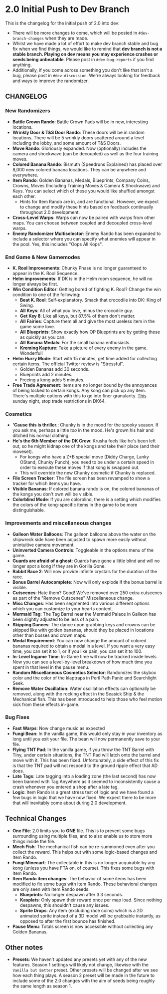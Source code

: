 
# 2.0 Initial Push to Dev Branch
This is the changelog for the initial push of 2.0 into dev:
- There will be more changes to come, which will be posted in `#dev-branch-changes` when they are made.
- Whilst we have made a lot of effort to make dev branch stable and bug fix when we find things, we would like to remind that **dev branch is not a stable branch. Playing on dev means you may experience crashes or seeds being unbeatable**. Please post in `#dev-bug-reports` if you find anything. 
- Additionally, if you come across something you don't like that isn't a bug, please post in `#dev-discussion`. We're always looking for feedback and ways to improve the randomizer.

## CHANGELOG
### New Randomizers
- **Battle Crown Rando**: Battle Crown Pads will be in new, interesting locations.
- **Wrinkly Door & T&S Door Rando**: These doors will be in random locations. There will be 5 wrinkly doors scattered around a level including the lobby, and some amount of T&S Doors.
- **Move Rando**: Gloriously expanded. Now (optionally) includes the camera and shockwave (can be decoupled) as well as the four training moves.
- **Colored Banana Rando**: Bismuth (Speedruns Explained) has placed over 8,000 new colored banana locations. They can be anywhere and everywhere.
- **Item Rando**: Golden Bananas, Medals, Blueprints, Company Coins, Crowns, Moves (Including Training Moves & Camera & Shockwave) and Keys. You can select which of these you would like shuffled amongst each other.
    - Hints for Item Rando are in, and are functional. However, we expect to change and modify these hints based on feedback continually throughout 2.0 development.
- **Cross-Level Warps**: Warps can now be paired with warps from other maps. You can choose between coupled and decoupled cross-level warps.
- **Enemy Randomizer Multiselector**: Enemy Rando has been expanded to include a selector where you can specify what enemies will appear in the pool. Yes, this includes "Oops All Kops".
### End Game & New Gamemodes
- **K. Rool Improvements**: Chunky Phase is no longer guaranteed to appear in the K. Rool Sequence.
- **Helm improvements**: If DK is in the Helm room sequence, he will no longer always be first.
- **Win Condition Editor**: Getting bored of fighting K. Rool? Change the win condition to one of the following:
	- **Beat K. Rool**: Self-explanatory. Smack that crocodile into DK: King of Swing.
	- **All Keys**: All of what you love, minus the crocodile guy.
	- **Get Key 8**: Like all keys, but 87.5% of them don't matter.
	- **All Fairies**: Capture them all and give the most useless item in the game some love.
	- **All Blueprints**: Show exactly how OP Blueprints are by getting these as quickly as you can.
	- **All Banana Medals**: For the small banana enthusiasts.
	- **Kreming Kapture**: Take a picture of every enemy in the game. Wonderful!
- **Helm Hurry Mode**: Start with 15 minutes, get time added for collecting certain items. The official Twitter review is "Stressful".
	- Golden Bananas add 30 seconds.
	- Blueprints add 2 minutes.
	- Freeing a kong adds 5 minutes.
- **Free Trade Agreement**: Items are no longer bound by the annoyances of being locked to certain kongs. Any kong can pick up any item. There's multiple options with this to go into finer granularity. [This](https://cdn.discordapp.com/attachments/837029282004992010/1030682871331045407/unknown.png) sunday night, stop trade restrictions in DK64.
### Cosmetics
- **'Cause this is thriller.**: Chunky is in the mood for the spooky season. If you ask me, perhaps a little *too* in the mood. He's grown his hair and ditched his normal clothing.
- **He's the 6th Member of the DK Crew**: Krusha feels like he's been left out, so he might kidnap one of the kongs and take their place (and their moveset).
	- For kongs who have a Z+B special move (Diddy Charge, Lanky OStand, Chunky Punch), you need to be under a certain speed in order to execute these moves if that kong is swapped out.
	- This will override the new Chunky cosmetic if Chunky is replaced.
- **File Screen Tracker**: The file screen has been revamped to show a tracker for which items you have.
- **Visible Bananas**: If colored banana rando is on, the colored bananas of the kongs you don't own will be visible.
- **Colorblind Mode**: If you are colorblind, there is a setting which modifies the colors of the kong-specific items in the game to be more distinguishable.
### Improvements and miscellaneous changes
- **Galleon Water Balloons**: The galleon balloons above the water on the shipwreck side have been adjusted to spawn more easily without unintuitive camera movement.
- **Uninverted Camera Controls**: Toggleable in the options menu of the game.
- **Guards are afraid of a ghost**: Guards have gone a little blind and will no longer spot a kong if they are in Gorilla Gone.
- **Rabbit Race 2**: Will now provide infinite crystals for the duration of the race.
- **Bonus Barrel Autocomplete**: Now will only explode if the bonus barrel is visible.
- **Cutscenes**: Hate them? Good! We've removed over 250 extra cutscenes as part of the "Remove Cutscenes" Miscellaneous change.
- **Misc Changes**: Has been segmented into various different options which you can customize to your hearts content.
- **Mermaid Tag**: The Tag Barrel near the Mermaid Palace in Galleon has been slightly adjusted to be less of a pain.
- **Skipping Dances**: The dance upon grabbing keys and crowns can be skipped like with golden bananas, should they be placed in locations other than bosses and crown maps.
- **Medal Requirement**: You can now change the amount of colored bananas required to obtain a medal in a level. If you want a very easy time, you can set it to 1, or if you like pain, you can set it to 100.
- **In-Level Ingame Time**: In-Game time will now be tracked inside levels. Now you can see a level-by-level breakdown of how much time you spent in that level in the pause menu.
- **Random Miscellaneous Cosmetics Selector**: Randomizes the skybox color and the color of the klaptraps in Peril Path Panic and Searchlight Seek.
- **Remove Water Oscillation**: Water oscillation effects can optionally be removed, along with the rocking effect in the Seasick Ship & the Mechanical fish. This has been introduced to help those who feel motion sick from these effects in-game.
### Bug Fixes
- **Fast Warps**: Now change music as expected
- **Fungi Bean**: In the vanilla game, this would only stay in your inventory as long until you exit your file. The bean will now permanently save to your file.
- **Flying TNT Pad**: In the vanilla game, if you throw the TNT Barrel with Tiny, under certain situations, the TNT Pad will latch onto the barrel and move with it. This has been fixed. Unfortunately, a side effect of this fix is that the TNT pad will not respond to the ground ripple effect that AD does.
- **Late Tags**: Late tagging into a loading zone (the last second) has now been banned with Tag Anywhere as it seemed to inconsistently cause a crash whenever you entered a shop after a late tag.
- **Logic**: Item Rando is a great stress test of logic and we have found a few bugs in logic that we have now fixed. We expect there to be more that will inevitably come about during 2.0 development.

## Technical Changes
- **One File**: 2.0 limits you to **ONE** file. This is to prevent some bugs surrounding using multiple files, and to also enable us to store more things inside the file.
- **Mech Fish**: The mechanical fish can be re-summoned even after you collect the reward. This helps out with some logic-based changes and Item Rando.
- **Fungi Minecart**: The collectable in this is no longer acquirable by any kong (unless you have FTA on, of course). This fixes some bugs with Item Rando.
- **Item Rando item changes**: The behavior of some items has been modified to fix some bugs with Item Rando. These behavioral changes are only seen with Item Rando seeds.
    - **Blueprints**: No longer despawn after 3.3 seconds.
    - **Kasplats**: Only spawn their reward once per map load. Since nothing despawns, this shouldn't cause any issues.
    - **Sprite Drops**: Any item (excluding race coins) which is a 2D animated sprite instead of a 3D model will be grabbable instantly, as opposed to after the first bounce has finished.
- **Pause Menu**: Totals screen is now accessible without collecting any Golden Bananas.

## Other notes
- **Presets**: We haven't updated any presets yet with any of the new features. Season 1 settings will likely not change, likewise with the `Vanilla but Better` preset. Other presets will be changed after we see how each thing plays. A season 2 preset will be made in the future to include some of the 2.0 changes with the aim of seeds being roughly the same length as season 1.